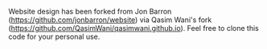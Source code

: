 Website design has been forked from Jon Barron (https://github.com/jonbarron/website) via Qasim Wani's fork (https://github.com/QasimWani/qasimwani.github.io). Feel free to clone this code for your personal use. 